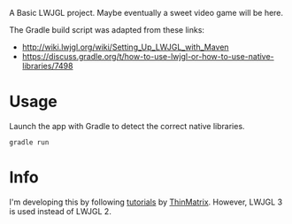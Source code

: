 A Basic LWJGL project. Maybe eventually a sweet video game will be here.

The Gradle build script was adapted from these links:

- http://wiki.lwjgl.org/wiki/Setting_Up_LWJGL_with_Maven
- https://discuss.gradle.org/t/how-to-use-lwjgl-or-how-to-use-native-libraries/7498

# Usage

Launch the app with Gradle to detect the correct native libraries.

    gradle run

# Info

I'm developing this by following [tutorials](https://www.youtube.com/watch?v=VS8wlS9hF8E&list=PLRIWtICgwaX0u7Rf9zkZhLoLuZVfUksDP) by [ThinMatrix](https://www.youtube.com/user/ThinMatrix). However, LWJGL 3 is used instead of LWJGL 2.

